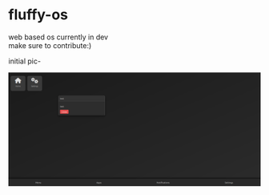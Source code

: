 # fluffy-os
web based os currently in dev
<br>
make sure to contribute:)

initial pic-

![huh?](./images/smooth.png)